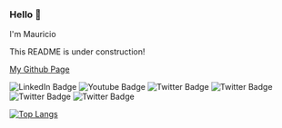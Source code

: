 ### Hello 👋

I'm Mauricio

This README is under construction!

[My Github Page](https://mautoz.github.io/)

<div id="badges">
  <img src="https://img.shields.io/badge/LinkedIn-blue?style=for-the-badge&logo=linkedin&logoColor=white" alt="LinkedIn Badge"/>
  <img src="https://img.shields.io/badge/YouTube-red?style=for-the-badge&logo=youtube&logoColor=white" alt="Youtube Badge"/>
  <img src="https://img.shields.io/badge/Twitter-blue?style=for-the-badge&logo=twitter&logoColor=white" alt="Twitter Badge"/>
  <img src="https://img.shields.io/badge/stackoverflow-grey?logo=stackoverflow&logoColor=orange&style=for-the-badge" alt="Twitter Badge"/>
  <img src="https://img.shields.io/badge/twitch-purple?logo=twitch&logoColor=white&style=for-the-badge" alt="Twitter Badge"/>
  <img src="https://img.shields.io/badge/instagram-orange?logo=instagram&logoColor=white&style=for-the-badge" alt="Twitter Badge"/>
</div>

[![Top Langs](https://github-readme-stats.vercel.app/api/top-langs/?username=mautoz)](https://github.com/mautoz/)

<!-- <img src="https://readme-jokes.vercel.app/api?hideBorder" alt="Jokes Card" /> -->
<!--
**mautoz/mautoz** is a ✨ _special_ ✨ repository because its `README.md` (this file) appears on your GitHub profile.



Here are some ideas to get you started:

- 🔭 I’m currently working on ...
- 🌱 I’m currently learning ...
- 👯 I’m looking to collaborate on ...
- 🤔 I’m looking for help with ...
- 💬 Ask me about ...
- 📫 How to reach me: ...
- 😄 Pronouns: ...
- ⚡ Fun fact: ...
-->
